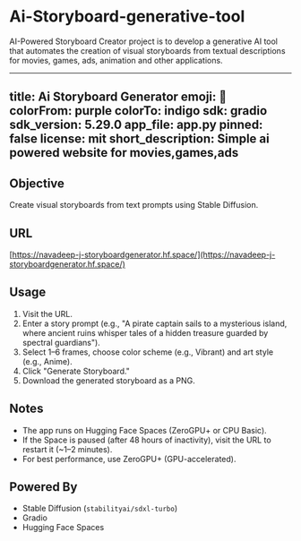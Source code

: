 # Ai-Storyboard-generative-tool
AI-Powered Storyboard Creator project is to develop a generative AI tool that automates the creation of visual storyboards from textual descriptions for movies, games, ads, animation and other applications.

---
title: Ai Storyboard Generator
emoji: 🐨
colorFrom: purple
colorTo: indigo
sdk: gradio
sdk_version: 5.29.0
app_file: app.py
pinned: false
license: mit
short_description: Simple ai powered website for movies,games,ads
---

## Objective
 Create visual storyboards from text prompts using Stable Diffusion.

 ## URL
 [https://navadeep-j-storyboardgenerator.hf.space/](https://navadeep-j-storyboardgenerator.hf.space/)

 ## Usage
 1. Visit the URL.
 2. Enter a story prompt (e.g., "A pirate captain sails to a mysterious island, where ancient ruins whisper tales of a hidden treasure guarded by spectral guardians").
 3. Select 1–6 frames, choose color scheme (e.g., Vibrant) and art style (e.g., Anime).
 4. Click "Generate Storyboard."
 5. Download the generated storyboard as a PNG.

 ## Notes
 - The app runs on Hugging Face Spaces (ZeroGPU+ or CPU Basic).
 - If the Space is paused (after 48 hours of inactivity), visit the URL to restart it (~1–2 minutes).
 - For best performance, use ZeroGPU+ (GPU-accelerated).

 ## Powered By
 - Stable Diffusion (`stabilityai/sdxl-turbo`)
 - Gradio
 - Hugging Face Spaces